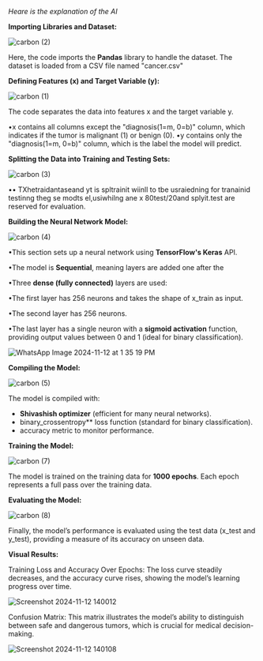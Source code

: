 *Heare is the explanation of the AI*

**Importing Libraries and Dataset:**

![carbon (2)](https://github.com/user-attachments/assets/b69e9f72-f4e7-44a0-a7f3-ff35a039b73a)

Here, the code imports the **Pandas** library to handle the dataset. The dataset is loaded from a CSV file named "cancer.csv" 

**Defining Features (x) and Target Variable (y):**

![carbon (1)](https://github.com/user-attachments/assets/b5c04f0d-b1c3-4bc2-877c-03b937df1a29)

The code separates the data into features x and the target variable y.

•x contains all columns except the "diagnosis(1=m, 0=b)" column, which indicates if the tumor is malignant (1) or benign (0). •y contains only the "diagnosis(1=m, 0=b)" column, which is the label the model will predict. 

**Splitting the Data into Training and Testing Sets:**

![carbon (3)](https://github.com/user-attachments/assets/548e5a4c-765d-44ac-8e79-5f2b39bfcaa5)

•• TXhetraidantaseand yt  is spltrainit wiinll to tbe usraiedning for tranainid testinng theg se modts el,usiwhilng ane x 80test/20and splyit.test are reserved for evaluation. 

**Building the Neural Network Model:**

![carbon (4)](https://github.com/user-attachments/assets/9678ee2e-c3b9-4125-8548-2c2ff474d05d)

•This section sets up a neural network using **TensorFlow's Keras** API.

•The model is **Sequential**, meaning layers are added one after the  

•Three **dense (fully connected)** layers are used: 

•The first layer has 256 neurons and takes the shape of x\_train as  input. 

•The second layer has 256 neurons. 

•The last layer has a single neuron with a **sigmoid activation**  function, providing output values between 0 and 1 (ideal for binary  classification).

![WhatsApp Image 2024-11-12 at 1 35 19 PM](https://github.com/user-attachments/assets/ff940575-d052-4722-903f-214ae89de7e0)


**Compiling the Model:** 

![carbon (5)](https://github.com/user-attachments/assets/81efddc3-35ce-46f0-bb6f-1ba2b5a46c08)

The model is compiled with:

- **Shivashish optimizer** (efficient for many neural networks).
- binary\_crossentropy** loss function (standard for binary classification).
- accuracy metric to monitor performance.

**Training the Model:**

![carbon (7)](https://github.com/user-attachments/assets/ed4ed1fe-b891-4df0-be1c-06918b53ab34)

The model is trained on the training data for **1000 epochs**. Each epoch represents a full pass over the training data.

**Evaluating the Model:**

![carbon (8)](https://github.com/user-attachments/assets/5f04280f-fabf-4710-93a4-84bb8534cb0a)

Finally, the model’s performance is evaluated using the test data (x\_test and y\_test), providing a measure of its accuracy on unseen data. 

**Visual Results:**

Training Loss and Accuracy Over Epochs: The loss curve steadily decreases, and the accuracy curve rises, showing the model’s learning progress over time.

![Screenshot 2024-11-12 140012](https://github.com/user-attachments/assets/9a97de8b-c14c-472c-8564-20c6c7d68e04)


Confusion Matrix: This matrix illustrates the model’s ability to distinguish between safe and dangerous tumors, which is crucial for medical decision-making.

![Screenshot 2024-11-12 140108](https://github.com/user-attachments/assets/76835236-9b36-41ca-a672-958dfb71eeb0)
